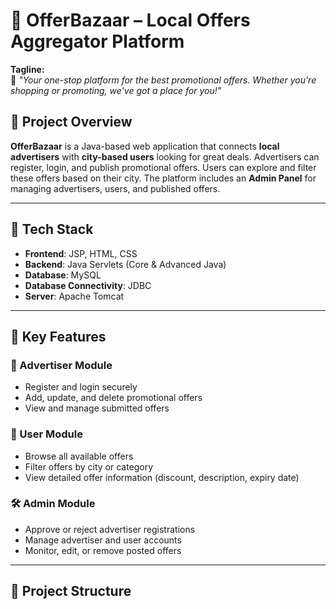 # 💼 OfferBazaar – Local Offers Aggregator Platform

**Tagline:**  
🌟 *"Your one-stop platform for the best promotional offers. Whether you're shopping or promoting, we've got a place for you!"*

## 📌 Project Overview

**OfferBazaar** is a Java-based web application that connects **local advertisers** with **city-based users** looking for great deals. Advertisers can register, login, and publish promotional offers. Users can explore and filter these offers based on their city. The platform includes an **Admin Panel** for managing advertisers, users, and published offers.

---

## 🧰 Tech Stack

- **Frontend**: JSP, HTML, CSS  
- **Backend**: Java Servlets (Core & Advanced Java)  
- **Database**: MySQL  
- **Database Connectivity**: JDBC  
- **Server**: Apache Tomcat  

---

## 🔑 Key Features

### 📢 Advertiser Module
- Register and login securely
- Add, update, and delete promotional offers
- View and manage submitted offers

### 👥 User Module
- Browse all available offers
- Filter offers by city or category
- View detailed offer information (discount, description, expiry date)

### 🛠️ Admin Module
- Approve or reject advertiser registrations
- Manage advertiser and user accounts
- Monitor, edit, or remove posted offers

---

## 📂 Project Structure

